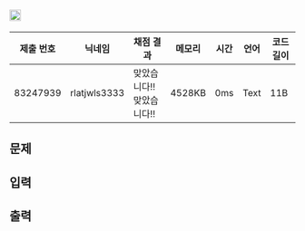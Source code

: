 # <img width="20px"  src="https://d2gd6pc034wcta.cloudfront.net/tier/-1.svg" class="solvedac-tier"> [](https://www.acmicpc.net/problem/12096) 

| 제출 번호 | 닉네임 | 채점 결과 | 메모리 | 시간 | 언어 | 코드 길이 |
|---|---|---|---|---|---|---|
|83247939| rlatjwls3333|맞았습니다!! 맞았습니다!!|4528KB|0ms|Text|11B|

## 문제
<!-- 66y47KCc7J2YIOygleuLteydgA== -->

## 입력
<!-- 7JWM66Ck7KSEIOyImCDsl4bri6Q= -->

## 출력
<!-- 7ZWY7KeA66eMIO2ejO2KuOuKlCDsnojri6Q= -->

